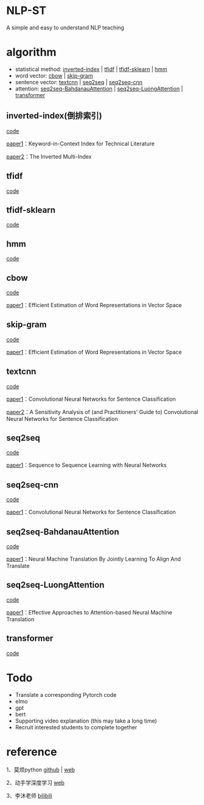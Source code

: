 # NLP-ST

A simple and easy to understand NLP teaching

# algorithm

- statistical method: [inverted-index](#para1) | [tfidf](#para2) | [tfidf-sklearn](#para3) | [hmm](#para4)
- word vector: [cbow](#para5) | [skip-gram](#para6)
- sentence vector: [textcnn](#para7) | [seq2seq](#para8) | [seq2seq-cnn](#para9)
- attention: [seq2seq-BahdanauAttention](#para10) | [seq2seq-LuongAttention](#para11) | [transformer](#para12)

## <a id="para1"/>inverted-index(倒排索引)

[code](https://github.com/1837669410/NLP-ST/blob/main/inverted-index.py)

[paper1](https://github.com/1837669410/NLP-ST/blob/main/paper/Keyword-in-Context%20index%20for%20Technical%20Literature.pdf)：Keyword-in-Context Index for Technical Literature

[paper2](https://github.com/1837669410/NLP-ST/blob/main/paper/The%20Inverted%20Multi-Index.pdf)：The Inverted Multi-Index

## <a id="para2"/>tfidf

[code](https://github.com/1837669410/NLP-ST/blob/main/tf-idf.py)

## <a id="para3"/>tfidf-sklearn

[code](https://github.com/1837669410/NLP-ST/blob/main/tf-idf-sklearn.py)

## <a id="para4"/>hmm

[code](https://github.com/1837669410/NLP-ST/blob/main/hmm.py)

## <a id="para5"/>cbow

[code](https://github.com/1837669410/NLP-ST/blob/main/cbow.py)

[paper1](https://github.com/1837669410/NLP-ST/blob/main/paper/Efficient%20Estimation%20of%20Word%20Representations%20in%20Vector%20Space.pdf)：Efficient Estimation of Word Representations in Vector Space

## <a id="para6"/>skip-gram

[code](https://github.com/1837669410/NLP-ST/blob/main/skip-gram.py)

[paper1](https://github.com/1837669410/NLP-ST/blob/main/paper/Efficient%20Estimation%20of%20Word%20Representations%20in%20Vector%20Space.pdf)：Efficient Estimation of Word Representations in Vector Space

## <a id="para7">textcnn

[code](https://github.com/1837669410/NLP-ST/blob/main/textcnn.py)

[paper1](https://github.com/1837669410/NLP-ST/blob/main/paper/Convolutional%20Neural%20Networks%20for%20Sentence%20Classification.pdf)：Convolutional Neural Networks for Sentence Classification

[paper2](https://github.com/1837669410/NLP-ST/blob/main/paper/A%20Sensitivity%20Analysis%20of%20(and%20Practitioners%E2%80%99%20Guide%20to)%20Convolutional.pdf)：A Sensitivity Analysis of (and Practitioners' Guide to) Convolutional Neural Networks for Sentence Classification

## <a id="para8">seq2seq

[code](https://github.com/1837669410/NLP-ST/blob/main/seq2seq.py)

[paper1](https://github.com/1837669410/NLP-ST/blob/main/paper/Sequence%20to%20Sequence%20Learning%20with%20Neural%20Networks.pdf)：Sequence to Sequence Learning with Neural Networks

## <a id="para9">seq2seq-cnn

[code](https://github.com/1837669410/NLP-ST/blob/main/seq2seq-cnn.py)

[paper1](https://github.com/1837669410/NLP-ST/blob/main/paper/Convolutional%20Neural%20Networks%20for%20Sentence%20Classification.pdf)：Convolutional Neural Networks for Sentence Classification

## <a id="para10">seq2seq-BahdanauAttention

[code](https://github.com/1837669410/NLP-ST/blob/main/seq2seq-BahdanauAttention.py)

[paper1](https://github.com/1837669410/NLP-ST/blob/main/paper/Neural%20Machine%20Translation%20by%20Jointly%20Learning%20to%20Align%20and%20Translate.pdf)：Neural Machine Translation By Jointly Learning To Align And Translate

## <a id="para11">seq2seq-LuongAttention

[code](https://github.com/1837669410/NLP-ST/blob/main/seq2seq-LuongAttention.py)

[paper1](https://github.com/1837669410/NLP-ST/blob/main/paper/Effective%20Approaches%20to%20Attention-based%20Neural%20Machine%20Translation.pdf)：Effective Approaches to Attention-based Neural Machine Translation

## <a id="para12">transformer

[code](https://github.com/1837669410/NLP-ST/blob/main/transformer.py)

# Todo

- Translate a corresponding Pytorch code
- elmo
- gpt
- bert
- Supporting video explanation (this may take a long time)
- Recruit interested students to complete together

# reference

1、莫烦python [github](https://github.com/MorvanZhou/NLP-Tutorials) | [web](https://mofanpy.com/tutorials/machine-learning/nlp/)

2、动手学深度学习 [web](https://zh.d2l.ai/)

3、李沐老师 [bilibili](https://space.bilibili.com/1567748478/video)
